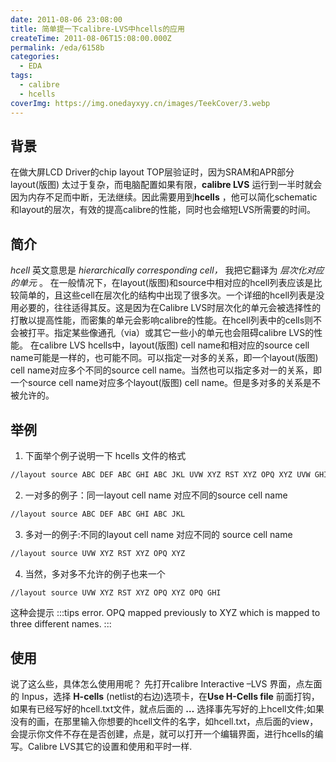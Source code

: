 ```yaml
---
date: 2011-08-06 23:08:00
title: 简单提一下calibre-LVS中hcells的应用
createTime: 2011-08-06T15:08:00.000Z
permalink: /eda/6158b
categories:
  - EDA
tags:
  - calibre
  - hcells
coverImg: https://img.onedayxyy.cn/images/TeekCover/3.webp
---
```


## 背景
在做大屏LCD Driver的chip layout TOP层验证时，因为SRAM和APR部分layout(版图) 太过于复杂，而电脑配置如果有限，**calibre LVS** 运行到一半时就会因为内存不足而中断，无法继续。因此需要用到**hcells** ，他可以简化schematic和layout的层次，有效的提高calibre的性能，同时也会缩短LVS所需要的时间。 
## 简介
_hcell_ 英文意思是 _hierarchically corresponding cell，_ 我把它翻译为 _层次化对应的单元_ 。 在一般情况下，在layout(版图)和source中相对应的hcell列表应该是比较简单的，且这些cell在层次化的结构中出现了很多次。一个详细的hcell列表是没用必要的，往往适得其反。这是因为在Calibre LVS时层次化的单元会被选择性的打散以提高性能，而密集的单元会影响calibre的性能。在hcell列表中的cells则不会被打平。指定某些像通孔（via）或其它一些小的单元也会阻碍calibre LVS的性能。 在calibre LVS hcells中，layout(版图) cell name和相对应的source cell name可能是一样的，也可能不同。可以指定一对多的关系，即一个layout(版图) cell name对应多个不同的source cell name。当然也可以指定多对一的关系，即一个source cell name对应多个layout(版图) cell name。但是多对多的关系是不被允许的。 
## 举例
1. 下面举个例子说明一下 hcells 文件的格式 
```sh
//layout source ABC DEF ABC GHI ABC JKL UVW XYZ RST XYZ OPQ XYZ UVW GHI OPQ DEF
```
2. 一对多的例子：同一layout cell name 对应不同的source cell name 
 ```sh
 //layout source ABC DEF ABC GHI ABC JKL
```
3. 多对一的例子:不同的layout cell name 对应不同的 source cell name 
```sh
//layout source UVW XYZ RST XYZ OPQ XYZ
```
4. 当然，多对多不允许的例子也来一个
```sh
//layout source UVW XYZ RST XYZ OPQ XYZ OPQ GHI
```
这种会提示 
:::tips
error. OPQ mapped previously to XYZ 
which is mapped to three different names.
:::

## 使用
 说了这么些，具体怎么使用用呢？ 先打开calibre Interactive –LVS 界面，点左面的 Inpus，选择 **H-cells** (netlist的右边)选项卡，在**Use H-Cells file** 前面打钩，如果有已经写好的hcell.txt文件，就点后面的 **…** 选择事先写好的上hcell文件;如果没有的画，在那里输入你想要的hcell文件的名字，如hcell.txt，点后面的view，会提示你文件不存在是否创建，点是，就可以打开一个编辑界面，进行hcells的编写。Calibre LVS其它的设置和使用和平时一样.
